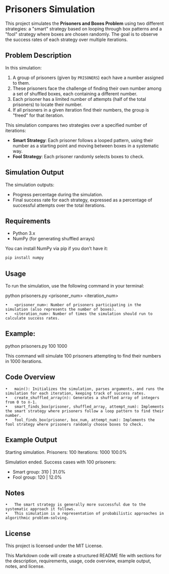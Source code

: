 # Prisoners Simulation

This project simulates the **Prisoners and Boxes Problem** using two different strategies: a "smart" strategy based on looping through box patterns and a "fool" strategy where boxes are chosen randomly. The goal is to observe the success rates of each strategy over multiple iterations.

## Problem Description

In this simulation:
1. A group of prisoners (given by `PRISONERS`) each have a number assigned to them.
2. These prisoners face the challenge of finding their own number among a set of shuffled boxes, each containing a different number.
3. Each prisoner has a limited number of attempts (half of the total prisoners) to locate their number.
4. If all prisoners in a given iteration find their numbers, the group is "freed" for that iteration.

This simulation compares two strategies over a specified number of iterations:
- **Smart Strategy**: Each prisoner follows a looped pattern, using their number as a starting point and moving between boxes in a systematic way.
- **Fool Strategy**: Each prisoner randomly selects boxes to check.

## Simulation Output

The simulation outputs:
- Progress percentage during the simulation.
- Final success rate for each strategy, expressed as a percentage of successful attempts over the total iterations.

## Requirements

- Python 3.x
- NumPy (for generating shuffled arrays)

You can install NumPy via pip if you don’t have it:
```bash
pip install numpy
```

## Usage

To run the simulation, use the following command in your terminal:

python prisoners.py <prisoner_num> <iteration_num>

	•	<prisoner_num>: Number of prisoners participating in the simulation (also represents the number of boxes).
	•	<iteration_num>: Number of times the simulation should run to calculate success rates.

## Example:

python prisoners.py 100 1000

This command will simulate 100 prisoners attempting to find their numbers in 1000 iterations.

## Code Overview

	•	main(): Initializes the simulation, parses arguments, and runs the simulation for each iteration, keeping track of success rates.
	•	create_shuffled_array(n): Generates a shuffled array of integers from 0 to n-1.
	•	smart_finds_box(prisoner, shuffled_array, attempt_num): Implements the smart strategy where prisoners follow a loop pattern to find their number.
	•	fool_finds_box(prisoner, box_num, attempt_num): Implements the fool strategy where prisoners randomly choose boxes to check.

## Example Output

Starting simulation.
Prisoners: 100
Iterations: 1000
100.0%

Simulation ended.
Success cases with 100 prisoners:
  - Smart group: 310 | 31.0%
  - Fool group: 120 | 12.0%

## Notes

	•	The smart strategy is generally more successful due to the systematic approach it follows.
	•	This simulation is a representation of probabilistic approaches in algorithmic problem-solving.

## License

This project is licensed under the MIT License.

This Markdown code will create a structured README file with sections for the description, requirements, usage, code overview, example output, notes, and license.
